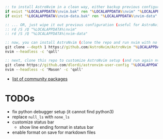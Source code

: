 ```bat
:: to install AstroNvim in a clean way, either backup previous configuration...
if exist "%LOCALAPPDATA%\nvim.bak" ren "%LOCALAPPDATA%\nvim" "%LOCALAPPDATA%\nvim.bak"
if exist "%LOCALAPPDATA%\nvim-data.bak" ren "%LOCALAPPDATA%\nvim-data" "%LOCALAPPDATA%\nvim-data.bak"

:: ... OR, just wipe it out previous configuration (useful for AstroNvim updates!)
:: rd /S /Q "%LOCALAPPDATA%\nvim"
:: rd /S /Q "%LOCALAPPDATA%\nvim-data"

:: now, you can install AstroNvim (clone the repo and run nvim with no UI to download packages)!
git clone --depth 1 https://github.com/AstroNvim/AstroNvim "%LOCALAPPDATA%\nvim"
nvim --headless -c 'qall'

:: next, clone this repo to customize AstroNvim setup (and run again nvim with no UI!)
git clone https://github.com/dlordi/astronvim-user-config "%LOCALAPPDATA%\nvim\lua\user"
nvim --headless -c 'Mason' -c 'qall'
```

- [list of community packages](https://github.com/AstroNvim/astrocommunity/tree/main)

# TODOs

- fix python debugger setup (it cannot find python3)
- replace `null_ls` with `none_ls`
- customize status bar
    - show line ending format in status bar
- enable format on save for markdown files
